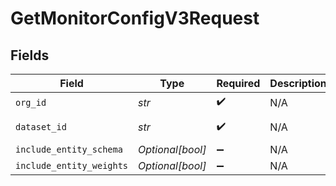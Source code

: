 # GetMonitorConfigV3Request


## Fields

| Field                    | Type                     | Required                 | Description              | Example                  |
| ------------------------ | ------------------------ | ------------------------ | ------------------------ | ------------------------ |
| `org_id`                 | *str*                    | :heavy_check_mark:       | N/A                      | org-123                  |
| `dataset_id`             | *str*                    | :heavy_check_mark:       | N/A                      | model-123                |
| `include_entity_schema`  | *Optional[bool]*         | :heavy_minus_sign:       | N/A                      |                          |
| `include_entity_weights` | *Optional[bool]*         | :heavy_minus_sign:       | N/A                      |                          |